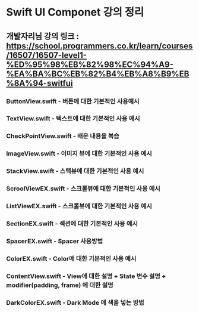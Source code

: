 # Swift UI Componet 강의 정리  

## 개발자리님 강의 링크 : <https://school.programmers.co.kr/learn/courses/16507/16507-level1-%ED%95%98%EB%82%98%EC%94%A9-%EA%BA%BC%EB%82%B4%EB%A8%B9%EB%8A%94-switfui>

### ButtonView.swift - 버튼에 대한 기본적인 사용예시

### TextView.swift - 텍스트에 대한 기본적인 사용 예시

### CheckPointView.swift - 배운 내용을 복습

### ImageView.swift - 이미지 뷰에 대한 기본적인 사용 예시

### StackView.swift - 스택뷰에 대한 기본적인 사용 예시

### ScroolViewEX.swift - 스크롤뷰에 대한 기본적인 사용 예시

### ListViewEX.swift - 스크롤뷰에 대한 기본적인 사용 예시

### SectionEX.swift - 섹션에 대한 기본적인 사용 예시

### SpacerEX.swift - Spacer 사용방법

### ColorEX.swift - Color에 대한 기본적인 사용 예시

### ContentView.swift - View에 대한 설명 + State 변수 설명 + modifier(padding, frame) 에 대한 설명

### DarkColorEX.swift - Dark Mode 에 색을 넣는 방법
